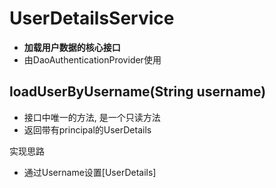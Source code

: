 # UserDetailsService

- **加载用户数据的核心接口**
- 由DaoAuthenticationProvider使用

## loadUserByUsername(String username)

- 接口中唯一的方法, 是一个只读方法
- 返回带有principal的UserDetails

实现思路

- 通过Username设置[UserDetails]

